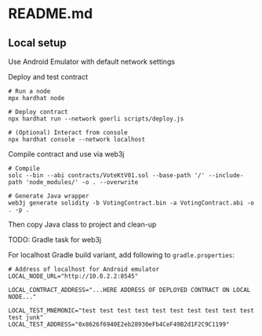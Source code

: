 # README.md

## Local setup
Use Android Emulator with default network settings

Deploy and test contract
```
# Run a node
mpx hardhat node

# Deploy contract
npx hardhat run --network goerli scripts/deploy.js

# (Optional) Interact from console
npx hardhat console --network localhost 
```

Compile contract and use via web3j
```
# Compile
solc --bin --abi contracts/VoteKtV01.sol --base-path '/' --include-path 'node_modules/' -o . --overwrite

# Generate Java wrapper
web3j generate solidity -b VotingContract.bin -a VotingContract.abi -o . -p .
```

Then copy Java class to project and clean-up

TODO: Gradle task for web3j

For localhost Gradle build variant, add following to `gradle.properties`:
```
# Address of localhost for Android emulator
LOCAL_NODE_URL="http://10.0.2.2:8545"

LOCAL_CONTRACT_ADDRESS="...HERE ADDRESS OF DEPLOYED CONTRACT ON LOCAL NODE..."

LOCAL_TEST_MNEMONIC="test test test test test test test test test test test junk"
LOCAL_TEST_ADDRESS="0x8626f6940E2eb28930eFb4CeF49B2d1F2C9C1199"
```